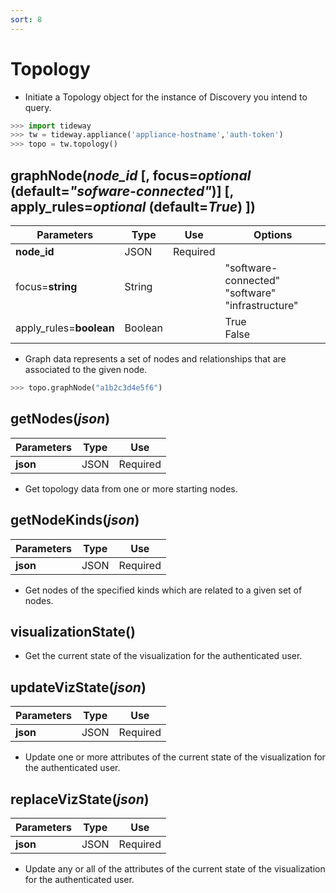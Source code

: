 ```yaml
---
sort: 8
---
```


# Topology

- Initiate a Topology object for the instance of Discovery you intend to query.

```python
>>> import tideway
>>> tw = tideway.appliance('appliance-hostname','auth-token')
>>> topo = tw.topology()
```

## graphNode(*node_id* [, focus=*optional* (default=*"sofware-connected"*)] [, apply_rules=*optional* (default=*True*) ])

| Parameters | Type | Use | Options
| - | - | - | -
| **node_id** | JSON | Required | |
| focus=**string** | String | | "software-connected"<br>"software"<br>"infrastructure"
| apply_rules=**boolean** | Boolean | | True<br>False

- Graph data represents a set of nodes and relationships that are associated to the given node.

```python
>>> topo.graphNode("a1b2c3d4e5f6")
```

## getNodes(*json*)

| Parameters | Type | Use
| - | - | -
| **json** | JSON | Required |

- Get topology data from one or more starting nodes.

## getNodeKinds(*json*)

| Parameters | Type | Use
| - | - | -
| **json** | JSON | Required |

- Get nodes of the specified kinds which are related to a given set of nodes.

## visualizationState()

- Get the current state of the visualization for the authenticated user.

## updateVizState(*json*)

| Parameters | Type | Use
| - | - | -
| **json** | JSON | Required |

- Update one or more attributes of the current state of the visualization for the authenticated user.

## replaceVizState(*json*)

| Parameters | Type | Use
| - | - | -
| **json** | JSON | Required |

- Update any or all of the attributes of the current state of the visualization for the authenticated user.

